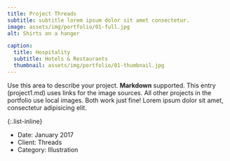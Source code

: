 ```yaml
---
title: Project Threads
subtitle: subtitle lorem ipsum dolor sit amet consectetur.
image: assets/img/portfolio/01-full.jpg
alt: Shirts on a hanger

caption:
  title: Hospitality
  subtitle: Hotels & Restaurants
  thumbnail: assets/img/portfolio/01-thumbnail.jpg
---
```

Use this area to describe your project. **Markdown** supported. This entry (project1.md) uses links for the image sources. All other projects in the portfolio use local images. Both work just fine! Lorem ipsum dolor sit amet, consectetur adipisicing elit. 

{:.list-inline}
- Date: January 2017
- Client: Threads
- Category: Illustration

